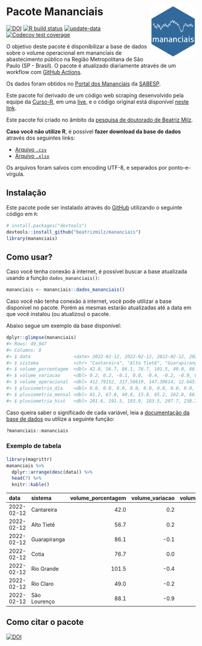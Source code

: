 
<!-- README.md is generated from README.Rmd. Please edit that file -->

# Pacote Mananciais <img src="man/figures/hexlogo.png" align="right" width = "120px"/>

<!-- badges: start -->

[![DOI](https://zenodo.org/badge/DOI/10.5281/zenodo.4733056.svg)](https://doi.org/10.5281/zenodo.4733056)
[![R build
status](https://github.com/beatrizmilz/mananciais/workflows/R-CMD-check/badge.svg)](https://github.com/beatrizmilz/mananciais/actions)
[![update-data](https://github.com/beatrizmilz/mananciais/actions/workflows/2-update_data.yaml/badge.svg)](https://github.com/beatrizmilz/mananciais/actions/workflows/2-update_data.yaml)
[![Codecov test
coverage](https://codecov.io/gh/beatrizmilz/mananciais/branch/master/graph/badge.svg)](https://codecov.io/gh/beatrizmilz/mananciais?branch=master)
<!-- badges: end -->

O objetivo deste pacote é disponibilizar a base de dados sobre o volume
operacional em mananciais de abastecimento público na Região
Metropolitana de São Paulo (SP - Brasil). O pacote é atualizado
diariamente através de um workflow com [GitHub
Actions](https://github.com/beatrizmilz/mananciais/actions).

Os dados foram obtidos no [Portal dos
Mananciais](http://mananciais.sabesp.com.br/Situacao) da
[SABESP](http://site.sabesp.com.br/site/Default.aspx).

Este pacote foi derivado de um código web scraping desenvolvido pela
equipe da [Curso-R](https://www.curso-r.com/), em uma
[live](https://youtu.be/jvZIxrMmOcQ), e o código original está
disponível [neste
link](https://github.com/curso-r/lives/blob/master/drafts/20200730_scraper_sabesp.R).

Este pacote foi criado no âmbito da [pesquisa de doutorado de Beatriz
Milz](https://beatrizmilz.github.io/tese/).

**Caso você não utilize R**, é possível **fazer download da base de
dados** através dos seguintes links:

  - [Arquivo
    `.csv`](https://github.com/beatrizmilz/mananciais/raw/master/inst/extdata/mananciais.csv)
  - [Arquivo
    `.xlsx`](https://github.com/beatrizmilz/mananciais/blob/master/inst/extdata/mananciais.xlsx?raw=true)

Os arquivos foram salvos com encoding UTF-8, e separados por
ponto-e-vírgula.

## Instalação

Este pacote pode ser instalado através do [GitHub](https://github.com/)
utilizando o seguinte código em `R`:

``` r
# install.packages("devtools")
devtools::install_github("beatrizmilz/mananciais")
library(mananciais)
```

## Como usar?

Caso você tenha conexão à internet, é possível buscar a base atualizada
usando a função `dados_mananciais()`:

``` r
mananciais <- mananciais::dados_mananciais() 
```

Caso você não tenha conexão à internet, você pode utilizar a base
disponível no pacote. Porém as mesmas estarão atualizadas até a data em
que você instalou (ou atualizou) o pacote.

Abaixo segue um exemplo da base disponível:

``` r
dplyr::glimpse(mananciais)
#> Rows: 49,947
#> Columns: 8
#> $ data                <date> 2022-02-12, 2022-02-12, 2022-02-12, 2022-02-12, 2…
#> $ sistema             <chr> "Cantareira", "Alto Tietê", "Guarapiranga", "Cotia…
#> $ volume_porcentagem  <dbl> 42.0, 56.7, 86.1, 76.7, 101.5, 49.0, 88.1, 41.8, 5…
#> $ volume_variacao     <dbl> 0.2, 0.2, -0.1, 0.0, -0.4, -0.2, -0.9, 0.3, 0.1, 0…
#> $ volume_operacional  <dbl> 412.79152, 317.56619, 147.38614, 12.64513, 113.907…
#> $ pluviometria_dia    <dbl> 0.0, 0.0, 0.0, 0.0, 0.0, 0.8, 0.0, 0.0, 0.2, 0.0, …
#> $ pluviometria_mensal <dbl> 81.2, 67.8, 40.8, 15.8, 65.2, 162.8, 66.4, 81.2, 6…
#> $ pluviometria_hist   <dbl> 201.6, 191.5, 193.9, 183.5, 207.7, 238.7, 233.4, 2…
```

Caso queira saber o significado de cada variável, leia a [documentação
da base de
dados](https://beatrizmilz.github.io/mananciais/reference/mananciais.html)
ou utilize a seguinte função:

``` r
?mananciais::mananciais
```

### Exemplo de tabela

``` r
library(magrittr)
mananciais %>% 
  dplyr::arrange(desc(data)) %>% 
  head(7) %>%
  knitr::kable()
```

| data       | sistema      | volume\_porcentagem | volume\_variacao | volume\_operacional | pluviometria\_dia | pluviometria\_mensal | pluviometria\_hist |
| :--------- | :----------- | ------------------: | ---------------: | ------------------: | ----------------: | -------------------: | -----------------: |
| 2022-02-12 | Cantareira   |                42.0 |              0.2 |           412.79152 |               0.0 |                 81.2 |              201.6 |
| 2022-02-12 | Alto Tietê   |                56.7 |              0.2 |           317.56619 |               0.0 |                 67.8 |              191.5 |
| 2022-02-12 | Guarapiranga |                86.1 |            \-0.1 |           147.38614 |               0.0 |                 40.8 |              193.9 |
| 2022-02-12 | Cotia        |                76.7 |              0.0 |            12.64513 |               0.0 |                 15.8 |              183.5 |
| 2022-02-12 | Rio Grande   |               101.5 |            \-0.4 |           113.90757 |               0.0 |                 65.2 |              207.7 |
| 2022-02-12 | Rio Claro    |                49.0 |            \-0.2 |             6.69825 |               0.8 |                162.8 |              238.7 |
| 2022-02-12 | São Lourenço |                88.1 |            \-0.9 |            78.26613 |               0.0 |                 66.4 |              233.4 |

## Como citar o pacote

[![DOI](https://zenodo.org/badge/DOI/10.5281/zenodo.4733056.svg)](https://doi.org/10.5281/zenodo.4733056)
